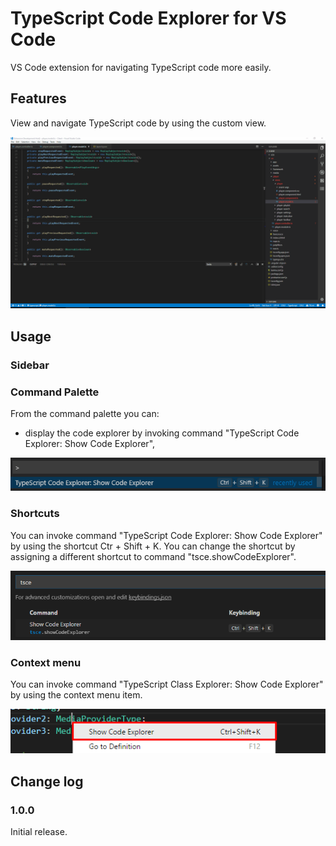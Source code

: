 # TypeScript Code Explorer for VS Code
VS Code extension for navigating TypeScript code more easily.

## Features
View and navigate TypeScript code by using the custom view.

![TypeScript Code Explorer](./doc/demo.gif "TypeScript Code Explorer")

## Usage

### Sidebar

### Command Palette
From the command palette you can:

* display the code explorer by invoking command "TypeScript Code Explorer: Show Code Explorer",

![Command Palette](./doc/command_palette.png "Command Palette")


### Shortcuts

You can invoke command "TypeScript Code Explorer: Show Code Explorer" by using the shortcut Ctr + Shift + K. You can change the shortcut by assigning a different shortcut to command "tsce.showCodeExplorer".

![Shortcut](./doc/shortcut.png "Shortcut")

### Context menu

You can invoke command "TypeScript Class Explorer: Show Code Explorer" by using the context menu item.

![Context Menu](./doc/context_menu.png "Context Menu")

## Change log

### 1.0.0

Initial release.